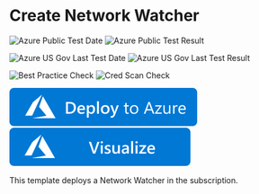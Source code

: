 # Create Network Watcher

![Azure Public Test Date](https://azurequickstartsservice.blob.core.windows.net/badges/101-networkwatcher-create/PublicLastTestDate.svg)
![Azure Public Test Result](https://azurequickstartsservice.blob.core.windows.net/badges/101-networkwatcher-create/PublicDeployment.svg)

![Azure US Gov Last Test Date](https://azurequickstartsservice.blob.core.windows.net/badges/101-networkwatcher-create/FairfaxLastTestDate.svg)
![Azure US Gov Last Test Result](https://azurequickstartsservice.blob.core.windows.net/badges/101-networkwatcher-create/FairfaxDeployment.svg)

![Best Practice Check](https://azurequickstartsservice.blob.core.windows.net/badges/101-networkwatcher-create/BestPracticeResult.svg)
![Cred Scan Check](https://azurequickstartsservice.blob.core.windows.net/badges/101-networkwatcher-create/CredScanResult.svg)

[![Deploy To Azure](https://raw.githubusercontent.com/Azure/azure-quickstart-templates/master/1-CONTRIBUTION-GUIDE/images/deploytoazure.svg?sanitize=true)]("https://portal.azure.com/#create/Microsoft.Template/uri/https%3A%2F%2Fraw.githubusercontent.com%2FAzure%2Fazure-quickstart-templates%2Fmaster%2F101-networkwatcher-create%2Fazuredeploy.json")  [![Visualize](https://raw.githubusercontent.com/Azure/azure-quickstart-templates/master/1-CONTRIBUTION-GUIDE/images/visualizebutton.svg?sanitize=true)]("http://armviz.io/#/?load=https%3A%2F%2Fraw.githubusercontent.com%2FAzure%2Fazure-quickstart-templates%2Fmaster%2F101-networkwatcher-create%2Fazuredeploy.json")

This template deploys a Network Watcher in the subscription. 


